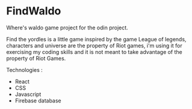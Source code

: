 # FindWaldo

Where's waldo game project for the odin project.

Find the yordles is a little game inspired by the game League of legends, characters and universe are the property of Riot games, i'm using it for exercising my coding skills and it is not meant to take advantage of the property of Riot Games.

Technologies : 
- React
- CSS
- Javascript
- Firebase database
